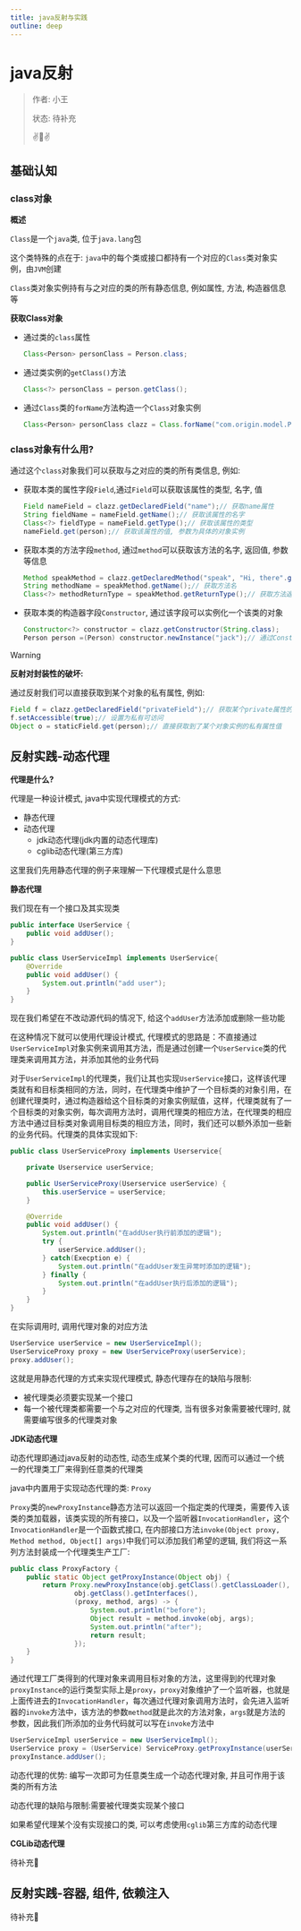 ```yaml
---
title: java反射与实践
outline: deep
---
```


# java反射
> 作者: 小王
> 
> 状态: 待补充
>
> :v::eyes::v:

## 基础认知

### class对象

**概述**

`Class`是一个`java`类, 位于`java.lang`包

这个类特殊的点在于: `java`中的每个类或接口都持有一个对应的`Class`类对象实例，由`JVM`创建

`Class`类对象实例持有与之对应的类的所有静态信息, 例如属性, 方法, 构造器信息等

**获取Class对象**

- 通过类的`class`属性

  ```java
  Class<Person> personClass = Person.class;
  ```

- 通过类实例的`getClass()`方法

  ```java
  Class<?> personClass = person.getClass();
  ```

- 通过`Class`类的`forName`方法构造一个`Class`对象实例

  ```java
  Class<Person> personClass clazz = Class.forName("com.origin.model.Person");
  ```



### class对象有什么用?

通过这个`class`对象我们可以获取与之对应的类的所有类信息, 例如:

- 获取本类的属性字段`Field`,通过`Field`可以获取该属性的类型, 名字, 值 

  ```java
  Field nameField = clazz.getDeclaredField("name");// 获取name属性
  String fieldName = nameField.getName();// 获取该属性的名字
  Class<?> fieldType = nameField.getType();// 获取该属性的类型
  nameField.get(person);// 获取该属性的值, 参数为具体的对象实例
  ```

- 获取本类的方法字段`method`, 通过`method`可以获取该方法的名字, 返回值, 参数等信息

  ```java
  Method speakMethod = clazz.getDeclaredMethod("speak", "Hi, there".getClass());
  String methodName = speakMethod.getName();// 获取方法名
  Class<?> methodReturnType = speakMethod.getReturnType();// 获取方法返回值的class对象
  ```

- 获取本类的构造器字段`Constructor`, 通过该字段可以实例化一个该类的对象

  ```java
  Constructor<?> constructor = clazz.getConstructor(String.class);
  Person person =(Person) constructor.newInstance("jack");// 通过Constructor实例化对象
  ```

> [!warning]
>
> **反射对封装性的破坏:**
>
> 通过反射我们可以直接获取到某个对象的私有属性, 例如:
>
> ```java
> Field f = clazz.getDeclaredField("privateField");// 获取某个private属性的字段对象
> f.setAccessible(true);// 设置为私有可访问
> Object o = staticField.get(person);// 直接获取到了某个对象实例的私有属性值 
> ```
>
> 







## 反射实践-动态代理

**代理是什么?**

代理是一种设计模式, java中实现代理模式的方式:

- 静态代理
- 动态代理
  - jdk动态代理(jdk内置的动态代理库)
  - cglib动态代理(第三方库)

这里我们先用静态代理的例子来理解一下代理模式是什么意思



**静态代理**

我们现在有一个接口及其实现类

```java
public interface UserService {
    public void addUser();
}

public class UserServiceImpl implements UserService{
    @Override
    public void addUser() {
        System.out.println("add user");
    }
}
```

现在我们希望在不改动源代码的情况下, 给这个`addUser`方法添加或删除一些功能

在这种情况下就可以使用代理设计模式, 代理模式的思路是：不直接通过`UserServiceImpl`对象实例来调用其方法，而是通过创建一个`UserService`类的代理类来调用其方法，并添加其他的业务代码

对于`UserServiceImpl`的代理类，我们让其也实现`UserService`接口，这样该代理类就有和目标类相同的方法，同时，在代理类中维护了一个目标类的对象引用，在创建代理类时，通过构造器给这个目标类的对象实例赋值，这样，代理类就有了一个目标类的对象实例，每次调用方法时，调用代理类的相应方法，在代理类的相应方法中通过目标类对象调用目标类的相应方法，同时，我们还可以额外添加一些新的业务代码。代理类的具体实现如下:

```java
public class UserServiceProxy implements Userservice{

    private Userservice userService;

    public UserServiceProxy(Userservice userService) {
        this.userService = userService;
    }

    @Override
    public void addUser() {
        System.out.println("在addUser执行前添加的逻辑");
        try {
            userService.addUser();
        } catch(Execption e) {
            System.out.println("在addUser发生异常时添加的逻辑");
        } finally {
            System.out.println("在addUser执行后添加的逻辑");
        }
    }
}
```

在实际调用时, 调用代理对象的对应方法

```java
UserService userService = new UserServiceImpl();
UserServiceProxy proxy = new UserServiceProxy(userService);
proxy.addUser();
```



这就是用静态代理的方式来实现代理模式, 静态代理存在的缺陷与限制:

- 被代理类必须要实现某一个接口
- 每一个被代理类都需要一个与之对应的代理类, 当有很多对象需要被代理时, 就需要编写很多的代理类对象



**JDK动态代理**

动态代理即通过java反射的动态性, 动态生成某个类的代理, 因而可以通过一个统一的代理类工厂来得到任意类的代理类

java中内置用于实现动态代理的类: `Proxy`

`Proxy`类的`newProxyInstance`静态方法可以返回一个指定类的代理类，需要传入该类的类加载器，该类实现的所有接口，以及一个监听器`InvocationHandler`，这个`InvocationHandler`是一个函数式接口, 在内部接口方法`invoke(Object proxy, Method method, Object[] args)`中我们可以添加我们希望的逻辑, 我们将这一系列方法封装成一个代理类生产工厂:

```java
public class ProxyFactory {
    public static Object getProxyInstance(Object obj) {
        return Proxy.newProxyInstance(obj.getClass().getClassLoader(),
                obj.getClass().getInterfaces(),
                (proxy, method, args) -> {
                    System.out.println("before");
                    Object result = method.invoke(obj, args);
                    System.out.println("after");
                    return result;
                });
    }
}
```

通过代理工厂类得到的代理对象来调用目标对象的方法，这里得到的代理对象`proxyInstance`的运行类型实际上是`proxy`，`proxy`对象维护了一个监听器，也就是上面传进去的`InvocationHandler`，每次通过代理对象调用方法时，会先进入监听器的`invoke`方法中，该方法的参数`method`就是此次的方法对象，`args`就是方法的参数，因此我们所添加的业务代码就可以写在`invoke`方法中

```java
UserServiceImpl userService = new UserServiceImpl();
UserService proxy = (UserService) ServiceProxy.getProxyInstance(userService);
proxyInstance.addUser();
```



动态代理的优势: 编写一次即可为任意类生成一个动态代理对象, 并且可作用于该类的所有方法

动态代理的缺陷与限制:需要被代理类实现某个接口

如果希望代理某个没有实现接口的类, 可以考虑使用`cglib`第三方库的动态代理



**CGLib动态代理**

待补充:punch:







## 反射实践-容器, 组件, 依赖注入

待补充:punch: